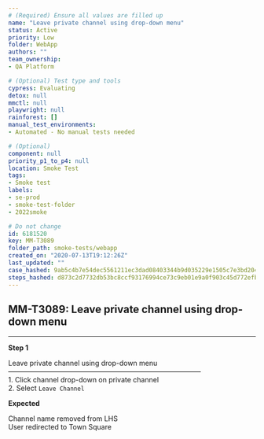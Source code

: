 ```yaml
---
# (Required) Ensure all values are filled up
name: "Leave private channel using drop-down menu"
status: Active
priority: Low
folder: WebApp
authors: ""
team_ownership: 
- QA Platform

# (Optional) Test type and tools
cypress: Evaluating
detox: null
mmctl: null
playwright: null
rainforest: []
manual_test_environments: 
- Automated - No manual tests needed

# (Optional)
component: null
priority_p1_to_p4: null
location: Smoke Test
tags: 
- Smoke test
labels: 
- se-prod
- smoke-test-folder
- 2022smoke

# Do not change
id: 6181520
key: MM-T3089
folder_path: smoke-tests/webapp
created_on: "2020-07-13T19:12:26Z"
last_updated: ""
case_hashed: 9ab5c4b7e54dec5561211ec3dad08403344b9d035229e1505c7e3bd20482fbae9ebee3fb67028cb23521d685ea4ca000
steps_hashed: d873c2d7732db53bc8ccf93176994ce73c9eb01e9a0f903c45d772efbee86f6f0d6be291459aa1c3619ad4dca7beef61
---
```


## MM-T3089: Leave private channel using drop-down menu

---

**Step 1**

Leave private channel using drop-down menu\
————————————————————————————\
1\. Click channel drop-down on private channel\
2\. Select `Leave Channel`

**Expected**

Channel name removed from LHS\
User redirected to Town Square
